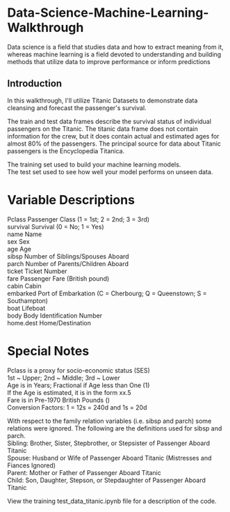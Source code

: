 # Data-Science-Machine-Learning-Walkthrough
Data science is a field that studies data and how to extract meaning from it, whereas machine learning is a field devoted to understanding and building methods that utilize data to improve performance or inform predictions
## Introduction
In this walkthrough, I'll utilize Titanic Datasets to demonstrate data cleansing and forecast the passenger's survival.

The train and test data frames describe the survival status of individual passengers 
on the Titanic. The titanic data frame does not contain information for the crew, but it does contain 
actual and estimated ages for almost 80% of the passengers. The principal source for data about 
Titanic passengers is the Encyclopedia Titanica.<br/>

The training set used to build your machine learning models. <br/>
The test set used to see how well your model performs on unseen data.

# Variable Descriptions

Pclass Passenger Class (1 = 1st; 2 = 2nd; 3 = 3rd) <br/>
survival Survival (0 = No; 1 = Yes) <br/>
name Name <br/>
sex Sex <br/>
age Age <br/>
sibsp Number of Siblings/Spouses Aboard <br/>
parch Number of Parents/Children Aboard <br/>
ticket Ticket Number <br/>
fare Passenger Fare (British pound) <br/>
cabin Cabin <br/>
embarked Port of Embarkation (C = Cherbourg; Q = Queenstown; S = Southampton) <br/>
boat Lifeboat <br/>
body Body Identification Number <br/>
home.dest Home/Destination <br/>

# Special Notes
Pclass is a proxy for socio-economic status (SES)  <br/>
1st ~ Upper; 2nd ~ Middle; 3rd ~ Lower <br/>
Age is in Years; Fractional if Age less than One (1) <br/>
If the Age is estimated, it is in the form xx.5 <br/>
Fare is in Pre-1970 British Pounds () <br/>
Conversion Factors: 1 = 12s = 240d and 1s = 20d <br/>

With respect to the family relation variables (i.e. sibsp and parch) some relations were 
ignored. The following are the definitions used for sibsp and parch.<br/>
Sibling: Brother, Sister, Stepbrother, or Stepsister of Passenger Aboard Titanic <br/>
Spouse: Husband or Wife of Passenger Aboard Titanic (Mistresses and Fiances 
Ignored) <br/>
Parent: Mother or Father of Passenger Aboard Titanic <br/>
Child: Son, Daughter, Stepson, or Stepdaughter of Passenger Aboard Titanic <br/>

View the training test_data_titanic.ipynb file for a description of the code.
